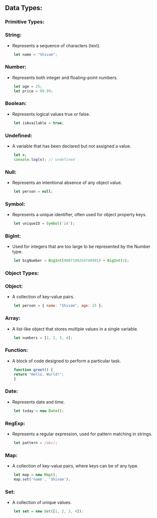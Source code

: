 ## Data Types:

### Primitive Types:

### String: 
- Represents a sequence of characters (text).

```javascript
    let name = "Shivam";
```

### Number: 
- Represents both integer and floating-point numbers.

```javascript
    let age = 25;
    let price = 99.99;
```

### Boolean: 
- Represents logical values true or false.

```javascript
    let isAvailable = true;
```

### Undefined: 
- A variable that has been declared but not assigned a value.

```javascript
    let x;
    console.log(x); // undefined
```

### Null: 
- Represents an intentional absence of any object value.

```javascript
    let person = null;
```

### Symbol: 
- Represents a unique identifier, often used for object property keys.

```javascript
    let uniqueID = Symbol('id');
```

### BigInt: 
- Used for integers that are too large to be represented by the Number type.

```javascript
    let bigNumber = BigInt(9007199254740991) + BigInt(1);
```


### Object Types:

### Object: 
- A collection of key-value pairs.
  
```javascript
    let person = { name: "Shivam", age: 25 };
```

### Array: 
- A list-like object that stores multiple values in a single variable.

```javascript
    let numbers = [1, 2, 3, 4];
```

### Function: 
- A block of code designed to perform a particular task.

```javascript
    function greet() {
    return "Hello, World!";
    }
```

### Date: 
- Represents date and time.

```javascript
    let today = new Date();
```

### RegExp: 
- Represents a regular expression, used for pattern matching in strings.

```javascript
    let pattern = /abc/;
```

### Map: 
- A collection of key-value pairs, where keys can be of any type.

```javascript
    let map = new Map();
    map.set('name', 'Shivam');
```

### Set: 
- A collection of unique values.

```javascript
    let set = new Set([1, 2, 3, 4]);
```

